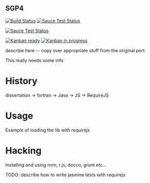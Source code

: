 SGP4
----

[![Build Status](https://travis-ci.org/koansys/isat.svg?branch=feature/js-sgp4)](http://travis-ci.org/koansys/isat)
[![Sauce Test Status](https://saucelabs.com/buildstatus/koansys-oss.svg)](https://saucelabs.com/u/koansys-oss)

[![Sauce Test Status](https://saucelabs.com/browser-matrix/koansys-oss.svg)](https://saucelabs.com/u/koansys-oss)

[![Kanban ready](https://badge.waffle.io/koansys/isat.png?label=ready&title=Ready)](https://waffle.io/koansys/isat)
[![Kanban in progress](https://badge.waffle.io/koansys/isat.png?label=in+progress&title=In+Progress)](https://waffle.io/koansys/isat)

describe here -- copy over appropriate stuff from the original port

This really needs some info

History
=======

dissertation -> fortran -> Java -> JS -> RequireJS

Usage
=====

Example of loading the lib with requirejs

Hacking
=======

Installing and using nvm, r.js, docco, grunt etc...

TODO: describe how to write jasmine tests with requirejs

